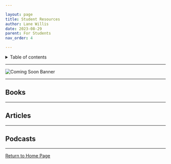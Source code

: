 ```yaml
---

layout: page
title: Student Resources
author: Lane Willis
date: 2023-08-29
parent: For Students
nav_order: 4

---
```


<details closed markdown="block">
  <summary>
    Table of contents
  </summary>
  {: .text-delta }
1. TOC
{:toc}
</details>

---

![Coming Soon Banner](https://i.imgur.com/pxK8WAn.png)

---

## Books

---

## Articles

---

## Podcasts

---
[Return to Home Page](/)